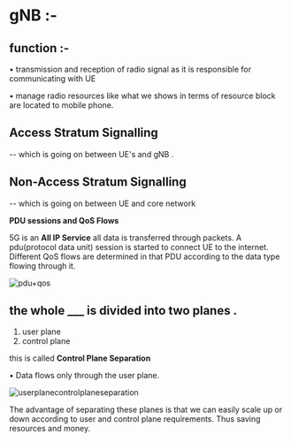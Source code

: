 # gNB :- 
## function :- 

• transmission and reception of radio signal as it is responsible for communicating with UE 

• manage radio resources like what we shows in terms of resource block are located to mobile phone.

## Access Stratum Signalling 

-- which is going on between UE's and gNB . 

## Non-Access Stratum Signalling 
-- which is going on between UE and core network 


**PDU sessions and QoS Flows**

5G is an **All IP Service**  all data is transferred through packets.
A pdu(protocol data unit) session is started to connect UE to the internet.
Different QoS flows are determined in that PDU according to the data type 
flowing through it.

![pdu+qos](https://github.com/user-attachments/assets/5b84b55d-c1fc-4d67-baa0-ef2264550bf5)


## the whole ___ is divided into two planes .
1. user plane
2. control plane

 this is called **Control Plane Separation**

• Data flows only through the user plane.  

![userplanecontrolplaneseparation](https://github.com/user-attachments/assets/d35a3470-1507-4340-99ad-17e2c5a319d1)

The advantage of separating these planes is that we can easily scale up or down according to user and control plane requirements. Thus saving resources and money.
